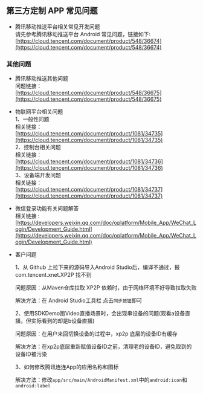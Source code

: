 ## 第三方定制 APP 常见问题   

* 腾讯移动推送平台相关常见开发问题   
	请先参考腾讯移动推送平台 Android 常见问题，链接如下:   
	[https://cloud.tencent.com/document/product/548/36674](https://cloud.tencent.com/document/product/548/36674)

### 其他问题   

* 腾讯移动推送其他问题   
   问题链接：  
    [https://cloud.tencent.com/document/product/548/36675](https://cloud.tencent.com/document/product/548/36675)   
* 物联网平台相关问题   
	1、一般性问题   
		   相关链接：   
		   [https://cloud.tencent.com/document/product/1081/34735](https://cloud.tencent.com/document/product/1081/34735)   
  2、控制台相关问题   
      	相关链接：   
      	[https://cloud.tencent.com/document/product/1081/34736](https://cloud.tencent.com/document/product/1081/34736)	   
  3、设备端开发问题   
      	相关链接：   
      	[https://cloud.tencent.com/document/product/1081/34737](https://cloud.tencent.com/document/product/1081/34737)   

* 微信登录功能有关问题解答   
	相关链接 :  [https://developers.weixin.qq.com/doc/oplatform/Mobile_App/WeChat_Login/Development_Guide.html](https://developers.weixin.qq.com/doc/oplatform/Mobile_App/WeChat_Login/Development_Guide.html)
* 客户问题

  1、从 Github 上拉下来的源码导入Android Studio后，编译不通过，报 com.tencent.xnet.XP2P 找不到

     问题原因：从Maven仓库拉取 XP2P 依赖时，由于网络环境不好导致拉取失败

     解决方法：在 Android Studio工具栏 点击`同步按钮`即可

  2、使用SDKDemo跑Video直播场景时，会出现串设备的问题(观看a设备直播，但实际看到的却是b设备直播)

     问题原因：在用户来回切换设备的过程中，xp2p 底层的设备ID有缓存

     解决方法：在xp2p底层重新赋值设备ID之前，清理老的设备ID，避免取到的设备ID被污染

  3、如何修改腾讯连连App的应用名称和图标

     解决方法：修改`app/src/main/AndroidManifest.xml`中的`android:icon`和`android:label`

